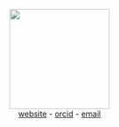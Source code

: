 <div align=center>
  <img src="https://github.com/user-attachments/assets/000bd23e-65ff-424a-a67e-ea43fe179c0a" width="180px" /> <br />
  <a href="https://timokats.xyz">website</a> - <a href="https://orcid.org/0000-0003-1650-1814">orcid</a> - <a href="mailto:hello@timokats.xyz">email</a>
</div>
